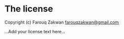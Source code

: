 # The license

Copyright (c) Farouq Zakwan <farouqzakwan@gmail.com>

...Add your license text here...
